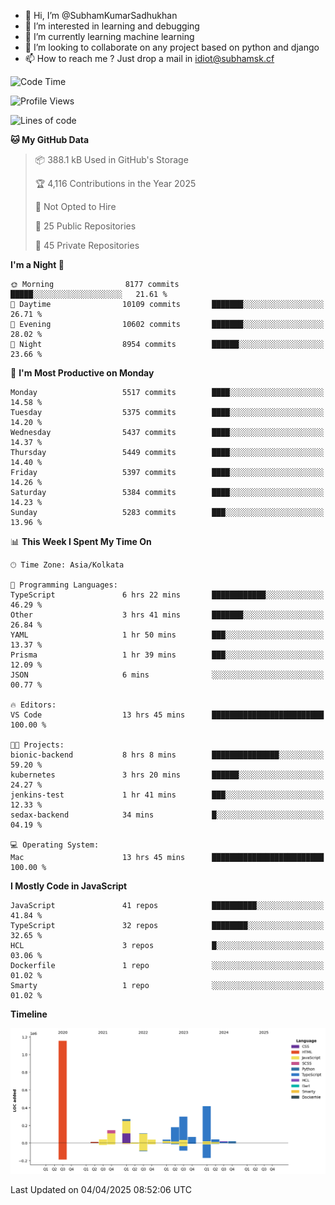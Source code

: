 - 👋 Hi, I’m @SubhamKumarSadhukhan
- 👀 I’m interested in learning and debugging
- 🌱 I’m currently learning machine learning
- 💞️ I’m looking to collaborate on any project based on python and django
- 📫 How to reach me ?
      Just drop a mail in idiot@subhamsk.cf

<!---
SubhamKumarSadhukhan/SubhamKumarSadhukhan is a ✨ special ✨ repository because its `README.md` (this file) appears on your GitHub profile.
You can click the Preview link to take a look at your changes.
--->


<!--START_SECTION:waka-->
![Code Time](http://img.shields.io/badge/Code%20Time-2%2C825%20hrs%2023%20mins-blue)

![Profile Views](http://img.shields.io/badge/Profile%20Views-0-blue)

![Lines of code](https://img.shields.io/badge/From%20Hello%20World%20I%27ve%20Written-2.8%20million%20lines%20of%20code-blue)

**🐱 My GitHub Data** 

> 📦 388.1 kB Used in GitHub's Storage 
 > 
> 🏆 4,116 Contributions in the Year 2025
 > 
> 🚫 Not Opted to Hire
 > 
> 📜 25 Public Repositories 
 > 
> 🔑 45 Private Repositories 
 > 
**I'm a Night 🦉** 

```text
🌞 Morning                8177 commits        █████░░░░░░░░░░░░░░░░░░░░   21.61 % 
🌆 Daytime                10109 commits       ███████░░░░░░░░░░░░░░░░░░   26.71 % 
🌃 Evening                10602 commits       ███████░░░░░░░░░░░░░░░░░░   28.02 % 
🌙 Night                  8954 commits        ██████░░░░░░░░░░░░░░░░░░░   23.66 % 
```
📅 **I'm Most Productive on Monday** 

```text
Monday                   5517 commits        ████░░░░░░░░░░░░░░░░░░░░░   14.58 % 
Tuesday                  5375 commits        ████░░░░░░░░░░░░░░░░░░░░░   14.20 % 
Wednesday                5437 commits        ████░░░░░░░░░░░░░░░░░░░░░   14.37 % 
Thursday                 5449 commits        ████░░░░░░░░░░░░░░░░░░░░░   14.40 % 
Friday                   5397 commits        ████░░░░░░░░░░░░░░░░░░░░░   14.26 % 
Saturday                 5384 commits        ████░░░░░░░░░░░░░░░░░░░░░   14.23 % 
Sunday                   5283 commits        ███░░░░░░░░░░░░░░░░░░░░░░   13.96 % 
```


📊 **This Week I Spent My Time On** 

```text
🕑︎ Time Zone: Asia/Kolkata

💬 Programming Languages: 
TypeScript               6 hrs 22 mins       ████████████░░░░░░░░░░░░░   46.29 % 
Other                    3 hrs 41 mins       ███████░░░░░░░░░░░░░░░░░░   26.84 % 
YAML                     1 hr 50 mins        ███░░░░░░░░░░░░░░░░░░░░░░   13.37 % 
Prisma                   1 hr 39 mins        ███░░░░░░░░░░░░░░░░░░░░░░   12.09 % 
JSON                     6 mins              ░░░░░░░░░░░░░░░░░░░░░░░░░   00.77 % 

🔥 Editors: 
VS Code                  13 hrs 45 mins      █████████████████████████   100.00 % 

🐱‍💻 Projects: 
bionic-backend           8 hrs 8 mins        ███████████████░░░░░░░░░░   59.20 % 
kubernetes               3 hrs 20 mins       ██████░░░░░░░░░░░░░░░░░░░   24.27 % 
jenkins-test             1 hr 41 mins        ███░░░░░░░░░░░░░░░░░░░░░░   12.33 % 
sedax-backend            34 mins             █░░░░░░░░░░░░░░░░░░░░░░░░   04.19 % 

💻 Operating System: 
Mac                      13 hrs 45 mins      █████████████████████████   100.00 % 
```

**I Mostly Code in JavaScript** 

```text
JavaScript               41 repos            ██████████░░░░░░░░░░░░░░░   41.84 % 
TypeScript               32 repos            ████████░░░░░░░░░░░░░░░░░   32.65 % 
HCL                      3 repos             █░░░░░░░░░░░░░░░░░░░░░░░░   03.06 % 
Dockerfile               1 repo              ░░░░░░░░░░░░░░░░░░░░░░░░░   01.02 % 
Smarty                   1 repo              ░░░░░░░░░░░░░░░░░░░░░░░░░   01.02 % 
```



**Timeline**

![Lines of Code chart](https://raw.githubusercontent.com/SubhamKumarSadhukhan/SubhamKumarSadhukhan/main/assets/bar_graph.png)


 Last Updated on 04/04/2025 08:52:06 UTC
<!--END_SECTION:waka-->

